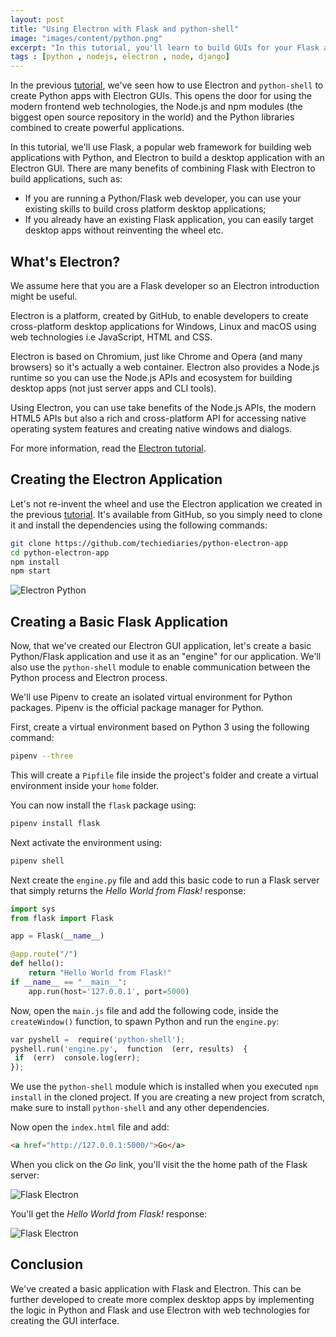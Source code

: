 ```yaml
---
layout: post
title: "Using Electron with Flask and python-shell"
image: "images/content/python.png"
excerpt: "In this tutorial, you'll learn to build GUIs for your Flask applications using Electron and web technologies i.e HTML, CSS and JavaScript" 
tags : [python , nodejs, electron , node, django] 
---
```


In the previous [tutorial](https://www.techiediaries.com/python-electron-tutorial), we've seen how to use Electron and `python-shell` to create Python apps with Electron GUIs. This opens the door for using the modern frontend web technologies, the Node.js and npm modules (the biggest open source repository in the world) and the Python libraries combined to create powerful applications.

In this tutorial, we'll use Flask, a popular web framework for building web applications with Python, and Electron to build a desktop application with an Electron GUI. There are many benefits of combining Flask with Electron to build applications, such as: 

- If you are running a Python/Flask web developer, you can use your existing skills to build cross platform desktop applications;
- If you already have an existing Flask application, you can easily target desktop apps without reinventing the wheel etc.

## What's Electron?

We assume here that you are a Flask developer so an Electron introduction might be useful. 

Electron is a platform, created by GitHub, to enable developers to create cross-platform desktop applications for Windows, Linux and macOS using web technologies i.e JavaScript, HTML and CSS.

Electron is based on Chromium, just like Chrome and Opera (and many browsers) so it's actually a web container. Electron also provides a Node.js runtime so you can use the Node.js APIs and ecosystem for building desktop apps (not just server apps and CLI tools).

Using Electron, you can use take benefits of the Node.js APIs, the modern HTML5 APIs but also a rich and cross-platform API for accessing native operating system features and creating native windows and dialogs.

For more information, read the [Electron tutorial](https://www.techiediaries.com/electron-tutorial).

## Creating the Electron Application

Let's not re-invent the wheel and use the Electron application we created in the previous [tutorial](https://www.techiediaries.com/python-electron-tutorial). It's available from GitHub, so you simply need to clone it and install the dependencies using the following commands:

```bash
git clone https://github.com/techiediaries/python-electron-app
cd python-electron-app
npm install
npm start
```   

![Electron Python](https://i.imgur.com/bM6cJR3.png)

## Creating a Basic Flask Application

Now, that we've created our Electron GUI application, let's create a basic Python/Flask application and use it as an "engine" for our application. We'll also use the `python-shell` module to enable communication between the Python process and Electron process.

We'll use Pipenv to create an isolated virtual environment for Python packages. Pipenv is the official package manager for Python. 

First, create a virtual environment based on Python 3 using the following command:

```bash
pipenv --three
```

This will create a `Pipfile` file inside the project's folder and create a virtual environment inside your `home` folder.

You can now install the `flask` package using:

```bash
pipenv install flask 
```

Next activate the environment using:

```bash
pipenv shell
```

Next create the `engine.py` file and add this basic code to run a Flask server that simply returns  the *Hello World from Flask!* response:

```python
import sys
from flask import Flask

app = Flask(__name__)

@app.route("/")
def hello():
    return "Hello World from Flask!"
if __name__ == "__main__":
	app.run(host='127.0.0.1', port=5000)
```

Now, open the `main.js` file and add the following code, inside the `createWindow()` function, to spawn Python and run the `engine.py`:

```python
var pyshell =  require('python-shell');
pyshell.run('engine.py',  function  (err, results)  {
 if  (err)  console.log(err);
}); 
```

We use the `python-shell` module which is installed when you executed `npm install` in the cloned project. If you are creating a new project from scratch, make sure to install `python-shell` and any other dependencies.

Now open the `index.html` file and add:

```html
<a href="http://127.0.0.1:5000/">Go</a>
```


When you click on the *Go* link, you'll visit the the home path of the Flask server:

![Flask Electron](https://i.imgur.com/cs1NUhU.png)


You'll get the *Hello World from Flask!* response:

![Flask Electron](https://i.imgur.com/fkZuY6Y.png)

## Conclusion

We've created a basic application with Flask and Electron. This can be further developed to create more complex desktop apps by implementing the logic in Python and Flask and use Electron with web technologies for creating the GUI interface.

